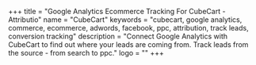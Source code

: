 +++
title = "Google Analytics Ecommerce Tracking For CubeCart - Attributio"
name = "CubeCart"
keywords = "cubecart, google analytics, commerce, ecommerce, adwords, facebook, ppc, attribution, track leads, conversion tracking"
description = "Connect Google Analytics with CubeCart to find out where your leads are coming from. Track leads from the source - from search to ppc."
logo = ""
+++
